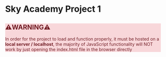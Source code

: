 <h1>Sky Academy Project 1</h1>
<div style="background-color: #f8d7da; color: #721c24;">
  <h2>⚠️WARNING⚠️</h2>
  <p>In order for the project to load and function properly, it must be hosted on a <strong>local server / localhost</strong>, the majority of JavaScript functionality will NOT work by just opening the index.html file in the browser directly</p>
</div>
